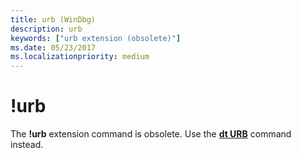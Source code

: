 ```yaml
---
title: urb (WinDbg)
description: urb
keywords: ["urb extension (obsolete)"]
ms.date: 05/23/2017
ms.localizationpriority: medium
---
```


# !urb


The **!urb** extension command is obsolete. Use the [**dt URB**](dt--display-type-.md) command instead.

 

 





